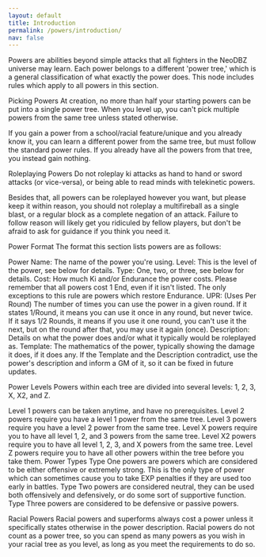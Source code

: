```yaml
---
layout: default
title: Introduction
permalink: /powers/introduction/
nav: false
---
```


Powers are abilities beyond simple attacks that all fighters in the NeoDBZ universe may learn. Each power belongs to a different 'power tree,' which is a general classification of what exactly the power does. This node includes rules which apply to all powers in this section.

Picking Powers
At creation, no more than half your starting powers can be put into a single power tree. When you level up, you can't pick multiple powers from the same tree unless stated otherwise.

If you gain a power from a school/racial feature/unique and you already know it, you can learn a different power from the same tree, but must follow the standard power rules. If you already have all the powers from that tree, you instead gain nothing.

Roleplaying Powers
Do not roleplay ki attacks as hand to hand or sword attacks (or vice-versa), or being able to read minds with telekinetic powers.

Besides that, all powers can be roleplayed however you want, but please keep it within reason, you should not roleplay a multifireball as a single blast, or a regular block as a complete negation of an attack. Failure to follow reason will likely get you ridiculed by fellow players, but don't be afraid to ask for guidance if you think you need it.

Power Format
The format this section lists powers are as follows:

Power Name: The name of the power you're using. Level: This is the level of the power, see below for details. Type: One, two, or three, see below for details. Cost: How much Ki and/or Endurance the power costs. Please remember that all powers cost 1 End, even if it isn't listed. The only exceptions to this rule are powers which restore Endurance. UPR: (Uses Per Round) The number of times you can use the power in a given round. If it states 1/Round, it means you can use it once in any round, but never twice. If it says 1/2 Rounds, it means if you use it one round, you can't use it the next, but on the round after that, you may use it again (once). Description: Details on what the power does and/or what it typically would be roleplayed as. Template: The mathematics of the power, typically showing the damage it does, if it does any. If the Template and the Description contradict, use the power's description and inform a GM of it, so it can be fixed in future updates.

Power Levels
Powers within each tree are divided into several levels: 1, 2, 3, X, X2, and Z.

Level 1 powers can be taken anytime, and have no prerequisites.
Level 2 powers require you have a level 1 power from the same tree.
Level 3 powers require you have a level 2 power from the same tree.
Level X powers require you to have all level 1, 2, and 3 powers from the same tree.
Level X2 powers require you to have all level 1, 2, 3, and X powers from the same tree.
Level Z powers require you to have all other powers within the tree before you take them.
Power Types
Type One powers are powers which are considered to be either offensive or extremely strong. This is the only type of power which can sometimes cause you to take EXP penalties if they are used too early in battles. Type Two powers are considered neutral, they can be used both offensively and defensively, or do some sort of supportive function. Type Three powers are considered to be defensive or passive powers.

Racial Powers
Racial powers and superforms always cost a power unless it specifically states otherwise in the power description.
Racial powers do not count as a power tree, so you can spend as many powers as you wish in your racial tree as you level, as long as you meet the requirements to do so.